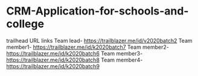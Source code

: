 # CRM-Application-for-schools-and-college
trailhead URL links
Team lead-  https://trailblazer.me/id/v2020batch2
Team member1- https://trailblazer.me/id/k2020batch7
Team member2- https://trailblazer.me/id/k2020batch6
Team member3- https://trailblazer.me/id/k2020batch8
Team member4- https://trailblazer.me/id/k2020batch9
